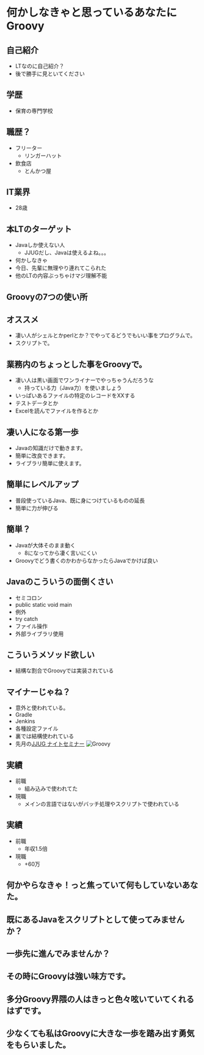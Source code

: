 
# 何かしなきゃと思っているあなたにGroovy
## 自己紹介
- LTなのに自己紹介？
- 後で勝手に見といてください

## 学歴
- 保育の専門学校

## 職歴？
- フリーター
  - リンガーハット
- 飲食店
  - とんかつ屋

## IT業界
- 28歳

## 本LTのターゲット
- Javaしか使えない人
  - JJUGだし、Javaは使えるよね。。。
- 何かしなきゃ
- 今日、先輩に無理やり連れてこられた
- 他のLTの内容ぶっちゃけマジ理解不能

## Groovyの7つの使い所

## オススメ
- 凄い人がシェルとかperlとか？でやってるどうでもいい事をプログラムで。
- スクリプトで。

## 業務内のちょっとした事をGroovyで。
- 凄い人は黒い画面でワンライナーでやっちゃうんだろうな
  - 持っている力（Java力）を使いましょう
- いっぱいあるファイルの特定のレコードをXXする
- テストデータとか
- Excelを読んでファイルを作るとか

## 凄い人になる第一歩
- Javaの知識だけで動きます。
- 簡単に改良できます。
- ライブラリ簡単に使えます。

## 簡単にレベルアップ
- 普段使っているJava、既に身につけているものの延長
- 簡単に力が伸びる

## 簡単？
- Javaが大体そのまま動く
  - 8になってから凄く言いにくい
- Groovyでどう書くのかわからなかったらJavaでかけば良い

## Javaのこういうの面倒くさい
- セミコロン
- public static void main
- 例外
- try catch
- ファイル操作
- 外部ライブラリ使用

## こういうメソッド欲しい
- 結構な割合でGroovyでは実装されている

## マイナーじゃね？
- 意外と使われている。
- Gradle
- Jenkins
- 各種設定ファイル
- 裏では結構使われている
- 先月の[JJUG ナイトセミナー](https://jjug.doorkeeper.jp/events/63161)
![Groovy](https://image.slidesharecdn.com/mybatiswebapplication-170726111305/95/mybatis-web-application-27-638.jpg?cb=1501067651)

## 実績
- 前職
  - 組み込みで使われてた
- 現職
  - メインの言語ではないがバッチ処理やスクリプトで使われている

## 実績
- 前職
  - 年収1.5倍
- 現職
  - +60万

## 何かやらなきゃ！っと焦っていて何もしていないあなた。
## 既にあるJavaをスクリプトとして使ってみませんか？
## 一歩先に進んでみませんか？
## その時にGroovyは強い味方です。
## 多分Groovy界隈の人はきっと色々呟いていてくれるはずです。
## 少なくても私はGroovyに大きな一歩を踏み出す勇気をもらいました。

